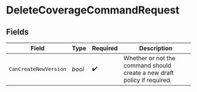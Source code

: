 # DeleteCoverageCommandRequest


## Fields

| Field                                                                    | Type                                                                     | Required                                                                 | Description                                                              |
| ------------------------------------------------------------------------ | ------------------------------------------------------------------------ | ------------------------------------------------------------------------ | ------------------------------------------------------------------------ |
| `CanCreateNewVersion`                                                    | *bool*                                                                   | :heavy_check_mark:                                                       | Whether or not the command should create a new draft policy if required. |